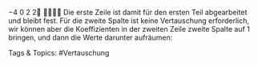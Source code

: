 −4 0 2 2

Die erste Zeile ist damit für den ersten Teil abgearbeitet und bleibt fest. Für die zweite Spalte ist keine
Vertauschung erforderlich, wir können aber die Koeffizienten in der zweiten Zeile zweite Spalte auf 1
bringen, und dann die Werte darunter aufräumen:

   Tags & Topics:
   #Vertauschung